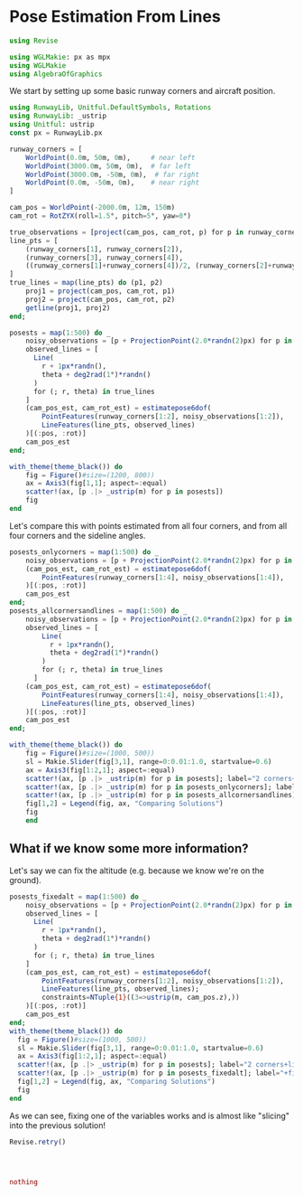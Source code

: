 # Pose Estimation From Lines

```julia (editor=true, logging=false, output=true)
using Revise
```
```julia (editor=true, logging=false, output=true)
using WGLMakie: px as mpx
using WGLMakie
using AlgebraOfGraphics
```
We start by setting up some basic runway corners and aircraft position.

```julia (editor=true, logging=false, output=true)
using RunwayLib, Unitful.DefaultSymbols, Rotations
using RunwayLib: _ustrip
using Unitful: ustrip
const px = RunwayLib.px

runway_corners = [
    WorldPoint(0.0m, 50m, 0m),     # near left
    WorldPoint(3000.0m, 50m, 0m),  # far left
    WorldPoint(3000.0m, -50m, 0m),  # far right
    WorldPoint(0.0m, -50m, 0m),    # near right
]

cam_pos = WorldPoint(-2000.0m, 12m, 150m)
cam_rot = RotZYX(roll=1.5°, pitch=5°, yaw=0°)

true_observations = [project(cam_pos, cam_rot, p) for p in runway_corners]
line_pts = [
    (runway_corners[1], runway_corners[2]),
    (runway_corners[3], runway_corners[4]),
    ((runway_corners[1]+runway_corners[4])/2, (runway_corners[2]+runway_corners[3])/2),
]
true_lines = map(line_pts) do (p1, p2)
    proj1 = project(cam_pos, cam_rot, p1)
    proj2 = project(cam_pos, cam_rot, p2)
    getline(proj1, proj2)
end;
```
```julia (editor=true, logging=false, output=true)
posests = map(1:500) do _
    noisy_observations = [p + ProjectionPoint(2.0*randn(2)px) for p in true_observations]
    observed_lines = [
      Line(
        r + 1px*randn(),
        theta + deg2rad(1°)*randn()
      )
      for (; r, theta) in true_lines
    ]
    (cam_pos_est, cam_rot_est) = estimatepose6dof(
        PointFeatures(runway_corners[1:2], noisy_observations[1:2]),
        LineFeatures(line_pts, observed_lines)
    )[(:pos, :rot)]
    cam_pos_est
end;
```
```julia (editor=true, logging=false, output=true)
with_theme(theme_black()) do
    fig = Figure()#size=(1200, 800))
    ax = Axis3(fig[1,1]; aspect=:equal)
    scatter!(ax, [p .|> _ustrip(m) for p in posests])
    fig
end
```
Let's compare this with points estimated from all four corners, and from all four corners and the sideline angles.

```julia (editor=true, logging=false, output=true)
posests_onlycorners = map(1:500) do _
    noisy_observations = [p + ProjectionPoint(2.0*randn(2)px) for p in true_observations]
    (cam_pos_est, cam_rot_est) = estimatepose6dof(
        PointFeatures(runway_corners[1:4], noisy_observations[1:4]),
    )[(:pos, :rot)]
    cam_pos_est
end;
posests_allcornersandlines = map(1:500) do _
    noisy_observations = [p + ProjectionPoint(2.0*randn(2)px) for p in true_observations]
    observed_lines = [
        Line(
          r + 1px*randn(),
          theta + deg2rad(1°)*randn()
        )
        for (; r, theta) in true_lines
      ]  
    (cam_pos_est, cam_rot_est) = estimatepose6dof(
        PointFeatures(runway_corners[1:4], noisy_observations[1:4]),
        LineFeatures(line_pts, observed_lines)
    )[(:pos, :rot)]
    cam_pos_est
end;

with_theme(theme_black()) do
    fig = Figure()#size=(1000, 500))
    sl = Makie.Slider(fig[3,1], range=0:0.01:1.0, startvalue=0.6)
    ax = Axis3(fig[1:2,1]; aspect=:equal)
    scatter!(ax, [p .|> _ustrip(m) for p in posests]; label="2 corners+lines", alpha=sl.value)
    scatter!(ax, [p .|> _ustrip(m) for p in posests_onlycorners]; label="4 corners", alpha=sl.value)
    scatter!(ax, [p .|> _ustrip(m) for p in posests_allcornersandlines]; label="4 corners+lines", alpha=0.8)
    fig[1,2] = Legend(fig, ax, "Comparing Solutions")
    fig
    end
```
## What if we know some more information?

Let's say we can fix the altitude (e.g. because we know we're on the ground).

```julia (editor=true, logging=false, output=true)
posests_fixedalt = map(1:500) do _
    noisy_observations = [p + ProjectionPoint(2.0*randn(2)px) for p in true_observations]
    observed_lines = [
      Line(
        r + 1px*randn(),
        theta + deg2rad(1°)*randn()
      )
      for (; r, theta) in true_lines
    ]
    (cam_pos_est, cam_rot_est) = estimatepose6dof(
        PointFeatures(runway_corners[1:2], noisy_observations[1:2]),
        LineFeatures(line_pts, observed_lines);
        constraints=NTuple{1}((3=>ustrip(m, cam_pos.z),))
    )[(:pos, :rot)]
    cam_pos_est
end;
with_theme(theme_black()) do
  fig = Figure()#size=(1000, 500))
  sl = Makie.Slider(fig[3,1], range=0:0.01:1.0, startvalue=0.6)
  ax = Axis3(fig[1:2,1]; aspect=:equal)
  scatter!(ax, [p .|> _ustrip(m) for p in posests]; label="2 corners+lines", alpha=sl.value)
  scatter!(ax, [p .|> _ustrip(m) for p in posests_fixedalt]; label="+fixed altitude", alpha=sl.value)
  fig[1,2] = Legend(fig, ax, "Comparing Solutions")
  fig
end
```
As we can see, fixing one of the variables works and is almost like "slicing" into the previous solution!
```julia (editor=true, logging=false, output=true)
Revise.retry()
```
```julia (editor=true, logging=false, output=true)



nothing
```
